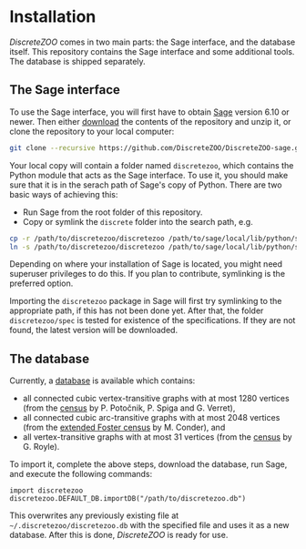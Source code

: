 # Installation

*DiscreteZOO* comes in two main parts: the Sage interface, and the database itself. This repository contains the Sage interface and some additional tools. The database is shipped separately.

## The Sage interface

To use the Sage interface, you will first have to obtain [Sage](http://www.sagemath.org/) version 6.10 or newer. Then either [download](https://github.com/DiscreteZOO/DiscreteZOO-sage/archive/master.zip) the contents of the repository and unzip it, or clone the repository to your local computer:
```bash
git clone --recursive https://github.com/DiscreteZOO/DiscreteZOO-sage.git
```

Your local copy will contain a folder named `discretezoo`, which contains the Python module that acts as the Sage interface. To use it, you should make sure that it is in the serach path of Sage's copy of Python. There are two basic ways of achieving this:
* Run Sage from the root folder of this repository.
* Copy or symlink the `discrete` folder into the search path, e.g.
```bash
cp -r /path/to/discretezoo/discretezoo /path/to/sage/local/lib/python/site-packages/ # to copy
ln -s /path/to/discretezoo/discretezoo /path/to/sage/local/lib/python/site-packages/ # to link
```
Depending on where your installation of Sage is located, you might need superuser privileges to do this. If you plan to contribute, symlinking is the preferred option.

Importing the `discretezoo` package in Sage will first try symlinking to the appropriate path, if this has not been done yet. After that, the folder `discretezoo/spec` is tested for existence of the specifications. If they are not found, the latest version will be downloaded.

## The database

Currently, a [database](http://discretezoo.xyz/discretezoo.db) is available which contains:
* all connected cubic vertex-transitive graphs with at most 1280 vertices (from the [census](http://www.matapp.unimib.it/~spiga/census.html) by P. Potočnik, P. Spiga and G. Verret),
* all connected cubic arc-transitive graphs with at most 2048 vertices (from the [extended Foster census](https://www.math.auckland.ac.nz/~conder/symmcubic2048list.txt) by M. Conder), and
* all vertex-transitive graphs with at most 31 vertices (from the [census](http://staffhome.ecm.uwa.edu.au/~00013890/remote/trans/index.html) by G. Royle).

To import it, complete the above steps, download the database, run Sage, and execute the following commands:
```sage
import discretezoo
discretezoo.DEFAULT_DB.importDB("/path/to/discretezoo.db")
```
This overwrites any previously existing file at `~/.discretezoo/discretezoo.db` with the specified file and uses it as a new database. After this is done, *DiscreteZOO* is ready for use.

